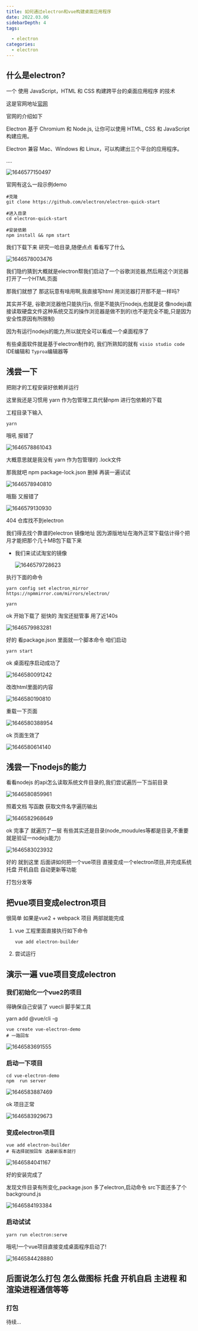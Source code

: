 ```yaml
---
title: 如何通过electron和vue构建桌面应用程序
date: 2022.03.06
sidebarDepth: 4
tags:

  - electron
categories:
  - electron
---
```


## 什么是electron?

一个 使用 JavaScript，HTML 和 CSS 构建跨平台的桌面应用程序 的技术

这是官网地址[官网](https://www.electronjs.org/)

官网的介绍如下

 Electron 基于 Chromium 和 Node.js, 让你可以使用 HTML, CSS 和 JavaScript 构建应用。 

 Electron 兼容 Mac、Windows 和 Linux，可以构建出三个平台的应用程序。 

....

![1646577150497](C:/Users/admin/AppData/Roaming/Typora/typora-user-images/1646577150497.png)

官网有这么一段示例demo

```
#克隆
git clone https://github.com/electron/electron-quick-start

#进入目录
cd electron-quick-start

#安装依赖
npm install && npm start
```

我们下载下来 研究一哈目录,随便点点 看看写了什么

![1646578003476](https://gitee.com/chuanyuan_an/tuchuang/raw/master/image/202203/06/224644-47416.png)

我们隐约猜到大概就是electron帮我们启动了一个谷歌浏览器,然后用这个浏览器打开了一个HTML页面



那我们就想了 那这玩意有啥用啊,我直接写html 用浏览器打开那不是一样吗?

其实并不是, 谷歌浏览器他只能执行js, 但是不能执行nodejs,也就是说 像nodejs直接读取硬盘文件这种系统交互的操作浏览器是做不到的(也不是完全不能,只是因为安全性原因有所限制)

因为有运行nodejs的能力,所以就完全可以看成一个桌面程序了

有些桌面软件就是基于electron制作的, 我们所熟知的就有 `visio studio code` IDE编辑和 `Typroa`编辑器等

## 浅尝一下

把刚才的工程安装好依赖并运行

这里我还是习惯用 yarn 作为包管理工具代替npm 进行包依赖的下载

工程目录下输入

```
yarn
```

哦吼 报错了

![1646578861043](https://gitee.com/chuanyuan_an/tuchuang/raw/master/image/202203/06/230101-946921.png)

大概意思就是我没有 yarn 作为包管理的 .lock文件 

那我就吧 npm package-lock.json 删掉 再装一遍试试

![1646578940810](C:/Users/admin/AppData/Roaming/Typora/typora-user-images/1646578940810.png)

哦豁 又报错了

![1646579130930](https://gitee.com/chuanyuan_an/tuchuang/raw/master/image/202203/06/230531-188026.png)

404 仓库找不到electron

我们得去找个靠谱的electron 镜像地址 因为源版地址在海外正常下载估计得个把月才能把那个几十MB包下载下来

- 我们来试试淘宝的镜像

  ![1646579728623](https://gitee.com/chuanyuan_an/tuchuang/raw/master/image/202203/06/231528-984661.png)

执行下面的命令

```
yarn config set electron_mirror https://npmmirror.com/mirrors/electron/

yarn
```

ok 开始下载了 挺快的 淘宝还挺管事  用了近140s

![1646579983281](https://gitee.com/chuanyuan_an/tuchuang/raw/master/image/202203/06/231944-600329.png)

好的 看package.json 里面就一个脚本命令 咱们启动

```
yarn start
```

ok 桌面程序启动成功了 

![1646580091242](https://gitee.com/chuanyuan_an/tuchuang/raw/master/image/202203/06/232131-378829.png)

改改html里面的内容

![1646580190810](https://gitee.com/chuanyuan_an/tuchuang/raw/master/image/202203/06/232312-892592.png)

重载一下页面

![1646580388954](https://gitee.com/chuanyuan_an/tuchuang/raw/master/image/202203/06/232629-656339.png)

ok 页面生效了

![1646580614140](https://gitee.com/chuanyuan_an/tuchuang/raw/master/image/202203/06/233014-643151.png)

## 浅尝一下nodejs的能力

看看nodejs 的api怎么读取系统文件目录的,我们尝试遍历一下当前目录

![1646580859961](https://gitee.com/chuanyuan_an/tuchuang/raw/master/image/202203/06/233421-984018.png)

照着文档 写函数 获取文件名字遍历输出

![1646582968649](https://gitee.com/chuanyuan_an/tuchuang/raw/master/image/202203/07/000929-307631.png)

ok 完事了 就遍历了一层 有些其实还是目录(node_moudules等都是目录,不重要 就是验证一nodejs能力)

![1646583023932](https://gitee.com/chuanyuan_an/tuchuang/raw/master/image/202203/07/001025-103347.png)

好的 就到这里 后面讲如何把一个vue项目 直接变成一个electron项目,并完成系统托盘 开机自启 自动更新等功能

打包分发等

## 把vue项目变成electron项目

很简单 如果是vue2 + webpack 项目 两部就能完成

1. vue 工程里面直接执行如下命令

   ```
   vue add electron-builder
   ```

2. 尝试运行



## 演示一遍 vue项目变成electron

### 我们初始化一个vue2的项目

得确保自己安装了 vuecli 脚手架工具

yarn add @vue/cli -g

```
vue create vue-electron-demo
# 一路回车
```

![1646583691555](https://gitee.com/chuanyuan_an/tuchuang/raw/master/image/202203/07/002132-862149.png)

### 启动一下项目

```
cd vue-electron-demo
npm  run server
```

![1646583887469](https://gitee.com/chuanyuan_an/tuchuang/raw/master/image/202203/07/002447-815852.png)

ok 项目正常

![1646583929673](https://gitee.com/chuanyuan_an/tuchuang/raw/master/image/202203/07/002529-215688.png)

### 变成electron项目

```
vue add electron-builder
# 有选择就按回车 选最新版本就行
```

![1646584041167](C:/Users/admin/AppData/Roaming/Typora/typora-user-images/1646584041167.png)

好的安装完成了

发现文件目录有所变化,package.json 多了electron,启动命令 src下面还多了个background.js

![1646584193384](https://gitee.com/chuanyuan_an/tuchuang/raw/master/image/202203/07/002955-919395.png)

### 启动试试

```
yarn run electron:serve
```

哦吼!一个vue项目直接变成桌面程序启动了!

![1646584428880](https://gitee.com/chuanyuan_an/tuchuang/raw/master/image/202203/07/003350-631220.png)

## 后面说怎么打包 怎么做图标 托盘 开机自启 主进程 和渲染进程通信等等

### 打包

待续...